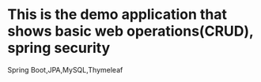 # This is the demo application that shows basic web operations(CRUD), spring security

Spring Boot,JPA,MySQL,Thymeleaf
